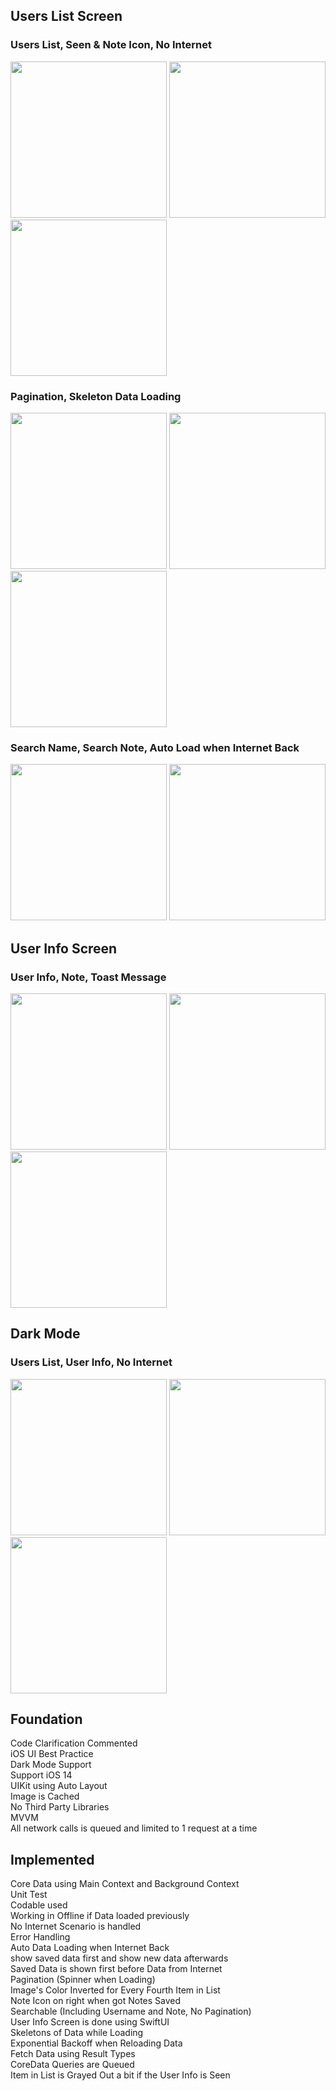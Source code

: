 ## Users List Screen
### Users List, Seen & Note Icon, No Internet
<img src="https://github.com/user-attachments/assets/953cb9e9-5b7f-47f8-b701-cceaef36b3aa" width="250">
<img src="https://github.com/user-attachments/assets/3cc65ab4-3c9d-4724-b462-db23b4fc433d" width="250">
<img src="https://github.com/user-attachments/assets/9471d452-0d64-438a-9d58-4e578c28a2c4" width="250">

### Pagination, Skeleton Data Loading
<img src="https://github.com/user-attachments/assets/aecd3001-d4d7-4632-9299-583eb3433bf1" width="250">
<img src="https://github.com/user-attachments/assets/5ab50523-66f6-402f-8d3b-388ed31c4530" width="250">
<img src="https://github.com/user-attachments/assets/5af3df0c-cd86-40dd-985b-2f93bd683414" width="250">


### Search Name, Search Note, Auto Load when Internet Back
<img src="https://github.com/user-attachments/assets/68114dc9-5b31-4a6a-824c-cda531e52409" width="250">
<img src="https://github.com/user-attachments/assets/ec1900ce-472d-4801-a69d-dcf3bcb753a8" width="250">


## User Info Screen
### User Info, Note, Toast Message
<img src="https://github.com/user-attachments/assets/1f59eaed-aaf6-4f79-a395-db9323e9d59a" width="250">
<img src="https://github.com/user-attachments/assets/bd6112fc-9ed8-4da8-807b-d60a835a5ec0" width="250">
<img src="https://github.com/user-attachments/assets/25cd3323-5713-4afa-a0b3-488ee379a7ce" width="250">

## Dark Mode
### Users List, User Info, No Internet
<img src="https://github.com/user-attachments/assets/75c9ad7e-0571-45d4-94c5-2af5223b01eb" width="250">
<img src="https://github.com/user-attachments/assets/b4d526dc-e0c3-419b-98d9-7b8fe9c86784" width="250">
<img src="https://github.com/user-attachments/assets/ab5c64aa-da17-45c6-b3e6-7b9dd94aa7a1" width="250">

## Foundation
<p>
Code Clarification Commented <br>
iOS UI Best Practice <br>
Dark Mode Support <br>
Support iOS 14 <br>
UIKit using Auto Layout <br>
Image is Cached <br>
No Third Party Libraries <br>
MVVM <br>
All network calls is queued and limited to 1 request at a time <br>
</p>

## Implemented
<p>
Core Data using Main Context and Background Context <br>
Unit Test <br>
Codable used <br>
Working in Offline if Data loaded previously <br>
No Internet Scenario is handled <br>
Error Handling <br>
Auto Data Loading when Internet Back <br>
show saved data first and show new data afterwards <br>
Saved Data is shown first before Data from Internet <br>
Pagination (Spinner when Loading) <br>
Image's Color Inverted for Every Fourth Item in List <br>
Note Icon on right when got Notes Saved <br>
Searchable (Including Username and Note, No Pagination) <br>
User Info Screen is done using SwiftUI <br>
Skeletons of Data while Loading <br>
Exponential Backoff when Reloading Data <br>
Fetch Data using Result Types <br>
CoreData Queries are Queued <br>
Item in List is Grayed Out a bit if the User Info is Seen <br>
</p>


